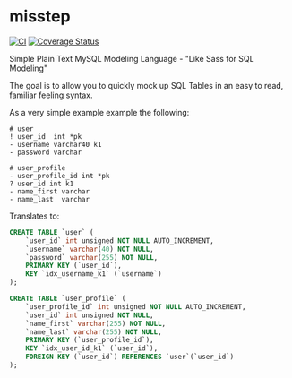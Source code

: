 # misstep

[![CI](https://github.com/donatj/misstep/actions/workflows/ci.yml/badge.svg)](https://github.com/donatj/misstep/actions/workflows/ci.yml)
[![Coverage Status](https://coveralls.io/repos/github/donatj/misstep/badge.svg?branch=master)](https://coveralls.io/github/donatj/misstep?branch=master)

Simple Plain Text MySQL Modeling Language - "Like Sass for SQL Modeling"

The goal is to allow you to quickly mock up SQL Tables in an easy to read, familiar feeling syntax.

As a very simple example example the following:

```
# user
! user_id  int *pk
- username varchar40 k1
- password varchar

# user_profile
- user_profile_id int *pk
? user_id int k1
- name_first varchar
- name_last  varchar
```

Translates to:

```sql
CREATE TABLE `user` (
	`user_id` int unsigned NOT NULL AUTO_INCREMENT,
	`username` varchar(40) NOT NULL,
	`password` varchar(255) NOT NULL,
	PRIMARY KEY (`user_id`),
	KEY `idx_username_k1` (`username`)
);

CREATE TABLE `user_profile` (
	`user_profile_id` int unsigned NOT NULL AUTO_INCREMENT,
	`user_id` int unsigned NOT NULL,
	`name_first` varchar(255) NOT NULL,
	`name_last` varchar(255) NOT NULL,
	PRIMARY KEY (`user_profile_id`),
	KEY `idx_user_id_k1` (`user_id`),
	FOREIGN KEY (`user_id`) REFERENCES `user`(`user_id`)
);
```
